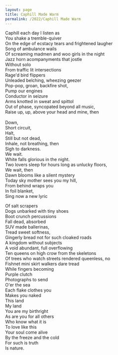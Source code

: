 ```yaml
---
layout: page
title: Caphill Made Warm
permalink: /2022/Caphill Made Warm
---
```


Caphill each day I listen as \
You shake a tremble-quiver \
On the edge of ecstacy tears and frightened laugher \
Song of ambulance wails \
Of screaming madmen and woo girls in the night \
Jazz horn acompanyments that jostle \
Without solo \
From traffic lit intersections \
Rage'd bird flippers \
Unleaded belching, wheezing geezer \
Pop-pop, groan, backfire shot, \
Pump our engines \
Conductor in seizure \
Arms knotted in sweat and spittol \
Out of phase, syncopated beyond all music, \
Raise up, up, above your head and mine, then \
\
Down, \
Short circuit, \
Halt, \
Still but not dead, \
Inhale, not breathing, then \
Sigh to darkness. \
We wait. \
White falls glorious in the night. \
Two lovers sleep for hours long as unlucky floors, \
We wait, then \
Dawn blooms like a silent mystery \
Today sky mother sees you my hill, \
From behind wraps you \
In foil blanket, \
Sing now a new lyric

Of salt scrapers \
Dogs unbarked with tiny shoes \
Boot crunch percussions \
Fall dead, absorbed \
SUV made ballerinas, \
Tread sweet softness, \
Gingerly bread not for such cloaked roads \
A kingdom without subjects \
A void abundant, full overflowing \
Ten queens on high crow from the skeletons \
Of trees who watch streets rendered queenless, no \
Fishnet mini skirt walkers dare tread \
While fingers becoming \
Purple clutch \
Photographs to send \
O'er the sea \
Each flake clothes you \
Makes you naked \
This land \
My land \
You are my birthright \
As are you for all others \
Who know what it is \
To love like this \
Your soul come alive \
By the freeze and the cold \
For such is truth \
Is nature. 